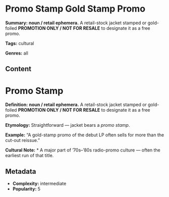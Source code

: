 # Promo Stamp Gold Stamp Promo

**Summary:** **noun / retail ephemera.** A retail-stock jacket stamped or gold-foiled **PROMOTION ONLY / NOT FOR RESALE** to designate it as a free promo.

**Tags:** cultural

**Genres:** all

## Content

# Promo Stamp

**Definition:** **noun / retail ephemera.** A retail-stock jacket stamped or gold-foiled **PROMOTION ONLY / NOT FOR RESALE** to designate it as a free promo.

**Etymology:** Straightforward — jacket bears a *promo stamp*.

**Example:** “A gold-stamp promo of the debut LP often sells for more than the cut-out reissue.”

**Cultural Note:** * A major part of ’70s–’80s radio-promo culture — often the earliest run of that title.

## Metadata

- **Complexity:** intermediate
- **Popularity:** 5
